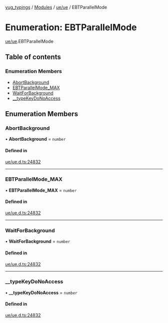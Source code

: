 [yug_typings](../README.md) / [Modules](../modules.md) / [ue/ue](../modules/ue_ue.md) / EBTParallelMode

# Enumeration: EBTParallelMode

[ue/ue](../modules/ue_ue.md).EBTParallelMode

## Table of contents

### Enumeration Members

- [AbortBackground](ue_ue.EBTParallelMode.md#abortbackground)
- [EBTParallelMode\_MAX](ue_ue.EBTParallelMode.md#ebtparallelmode_max)
- [WaitForBackground](ue_ue.EBTParallelMode.md#waitforbackground)
- [\_\_typeKeyDoNoAccess](ue_ue.EBTParallelMode.md#__typekeydonoaccess)

## Enumeration Members

### AbortBackground

• **AbortBackground** = `number`

#### Defined in

[ue/ue.d.ts:24832](https://github.com/YugMetaverse/yug_typings/blob/25cad34/ue/ue.d.ts#L24832)

___

### EBTParallelMode\_MAX

• **EBTParallelMode\_MAX** = `number`

#### Defined in

[ue/ue.d.ts:24832](https://github.com/YugMetaverse/yug_typings/blob/25cad34/ue/ue.d.ts#L24832)

___

### WaitForBackground

• **WaitForBackground** = `number`

#### Defined in

[ue/ue.d.ts:24832](https://github.com/YugMetaverse/yug_typings/blob/25cad34/ue/ue.d.ts#L24832)

___

### \_\_typeKeyDoNoAccess

• **\_\_typeKeyDoNoAccess** = `number`

#### Defined in

[ue/ue.d.ts:24832](https://github.com/YugMetaverse/yug_typings/blob/25cad34/ue/ue.d.ts#L24832)
